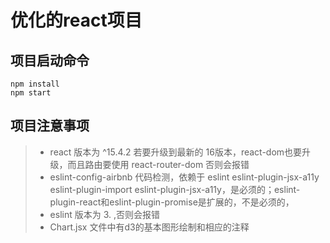 # 优化的react项目

## 项目启动命令
```
npm install
npm start
```

## 项目注意事项

>* react 版本为 ^15.4.2 若要升级到最新的 16版本，react-dom也要升级，而且路由要使用 react-router-dom 否则会报错
>* eslint-config-airbnb 代码检测，依赖于 eslint eslint-plugin-jsx-a11y eslint-plugin-import eslint-plugin-jsx-a11y，是必须的；eslint-plugin-react和eslint-plugin-promise是扩展的，不是必须的，
>* eslint 版本为 3. ,否则会报错
>* Chart.jsx 文件中有d3的基本图形绘制和相应的注释

